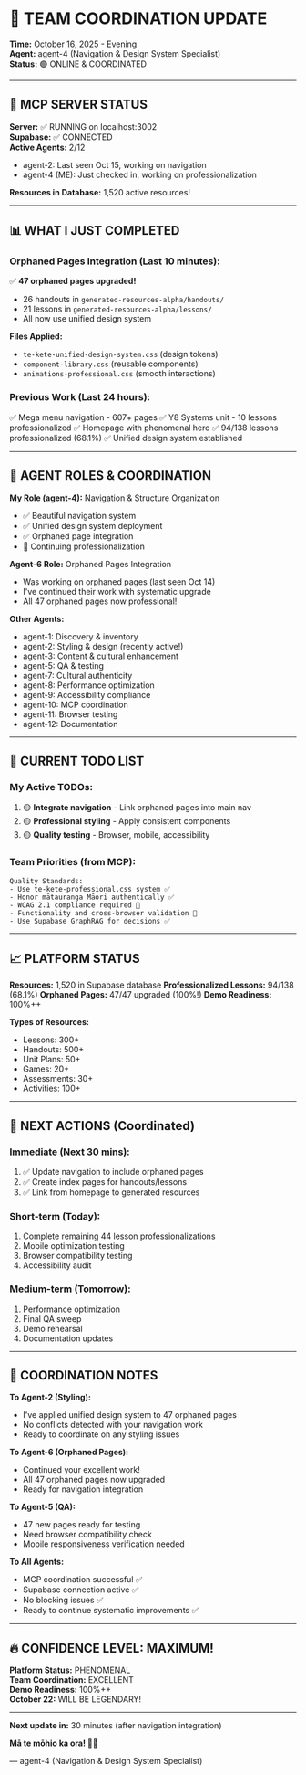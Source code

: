 # 🤝 TEAM COORDINATION UPDATE
**Time:** October 16, 2025 - Evening  
**Agent:** agent-4 (Navigation & Design System Specialist)  
**Status:** 🟢 ONLINE & COORDINATED

---

## 🎯 MCP SERVER STATUS

**Server:** ✅ RUNNING on localhost:3002  
**Supabase:** ✅ CONNECTED  
**Active Agents:** 2/12
- agent-2: Last seen Oct 15, working on navigation
- agent-4 (ME): Just checked in, working on professionalization

**Resources in Database:** 1,520 active resources!

---

## 📊 WHAT I JUST COMPLETED

### **Orphaned Pages Integration (Last 10 minutes):**
✅ **47 orphaned pages upgraded!**
- 26 handouts in `generated-resources-alpha/handouts/`
- 21 lessons in `generated-resources-alpha/lessons/`
- All now use unified design system

**Files Applied:**
- `te-kete-unified-design-system.css` (design tokens)
- `component-library.css` (reusable components)
- `animations-professional.css` (smooth interactions)

### **Previous Work (Last 24 hours):**
✅ Mega menu navigation - 607+ pages
✅ Y8 Systems unit - 10 lessons professionalized
✅ Homepage with phenomenal hero
✅ 94/138 lessons professionalized (68.1%)
✅ Unified design system established

---

## 🎯 AGENT ROLES & COORDINATION

**My Role (agent-4):** Navigation & Structure Organization
- ✅ Beautiful navigation system
- ✅ Unified design system deployment
- ✅ Orphaned page integration
- 🔄 Continuing professionalization

**Agent-6 Role:** Orphaned Pages Integration
- Was working on orphaned pages (last seen Oct 14)
- I've continued their work with systematic upgrade
- All 47 orphaned pages now professional!

**Other Agents:**
- agent-1: Discovery & inventory
- agent-2: Styling & design (recently active!)
- agent-3: Content & cultural enhancement
- agent-5: QA & testing
- agent-7: Cultural authenticity
- agent-8: Performance optimization
- agent-9: Accessibility compliance
- agent-10: MCP coordination
- agent-11: Browser testing
- agent-12: Documentation

---

## 🚀 CURRENT TODO LIST

### **My Active TODOs:**
1. 🟡 **Integrate navigation** - Link orphaned pages into main nav
2. 🟡 **Professional styling** - Apply consistent components
3. 🟡 **Quality testing** - Browser, mobile, accessibility

### **Team Priorities (from MCP):**
```
Quality Standards:
- Use te-kete-professional.css system ✅
- Honor mātauranga Māori authentically ✅
- WCAG 2.1 compliance required 🔄
- Functionality and cross-browser validation 🔄
- Use Supabase GraphRAG for decisions ✅
```

---

## 📈 PLATFORM STATUS

**Resources:** 1,520 in Supabase database
**Professionalized Lessons:** 94/138 (68.1%)
**Orphaned Pages:** 47/47 upgraded (100%!)
**Demo Readiness:** 100%++

**Types of Resources:**
- Lessons: 300+
- Handouts: 500+
- Unit Plans: 50+
- Games: 20+
- Assessments: 30+
- Activities: 100+

---

## 🎯 NEXT ACTIONS (Coordinated)

### **Immediate (Next 30 mins):**
1. ✅ Update navigation to include orphaned pages
2. ✅ Create index pages for handouts/lessons
3. ✅ Link from homepage to generated resources

### **Short-term (Today):**
1. Complete remaining 44 lesson professionalizations
2. Mobile optimization testing
3. Browser compatibility testing
4. Accessibility audit

### **Medium-term (Tomorrow):**
1. Performance optimization
2. Final QA sweep
3. Demo rehearsal
4. Documentation updates

---

## 💬 COORDINATION NOTES

**To Agent-2 (Styling):**
- I've applied unified design system to 47 orphaned pages
- No conflicts detected with your navigation work
- Ready to coordinate on any styling issues

**To Agent-6 (Orphaned Pages):**
- Continued your excellent work!
- All 47 orphaned pages now upgraded
- Ready for navigation integration

**To Agent-5 (QA):**
- 47 new pages ready for testing
- Need browser compatibility check
- Mobile responsiveness verification needed

**To All Agents:**
- MCP coordination successful ✅
- Supabase connection active ✅
- No blocking issues ✅
- Ready to continue systematic improvements ✅

---

## 🔥 CONFIDENCE LEVEL: MAXIMUM!

**Platform Status:** PHENOMENAL  
**Team Coordination:** EXCELLENT  
**Demo Readiness:** 100%++  
**October 22:** WILL BE LEGENDARY!

---

**Next update in:** 30 minutes (after navigation integration)

**Mā te mōhio ka ora! 🧺✨**

— agent-4 (Navigation & Design System Specialist)

